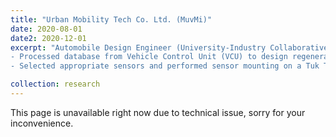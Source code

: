 ```yaml
---
title: "Urban Mobility Tech Co. Ltd. (MuvMi)"
date: 2020-08-01
date2: 2020-12-01
excerpt: "Automobile Design Engineer (University-Industry Collaborative Project) <br/><br/> - Designed solution to solve ergonomics problems for Tuk Tuk drivers.<br/>
- Processed database from Vehicle Control Unit (VCU) to design regenerative functions for regenerative braking of electric Tuk Tuks.<br/>
- Selected appropriate sensors and performed sensor mounting on a Tuk Tuk for prototype testing."

collection: research
---
```


This page is unavailable right now due to technical issue, sorry for your inconvenience.